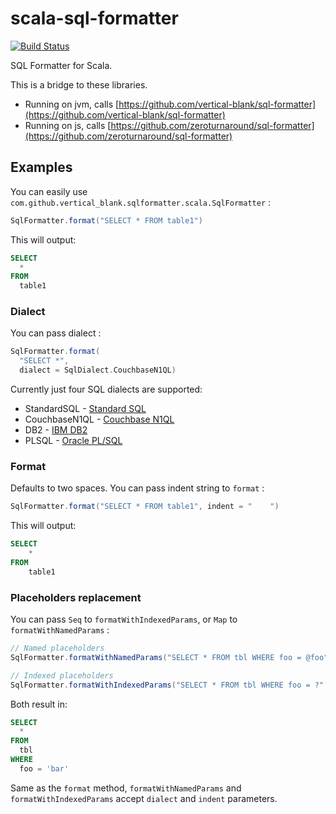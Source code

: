 # scala-sql-formatter

[![Build Status](https://travis-ci.org/vertical-blank/scala-sql-formatter.png?branch=master)](https://travis-ci.org/vertical-blank/scala-sql-formatter)

SQL Formatter for Scala.

This is a bridge to these libraries.

- Running on jvm, calls [https://github.com/vertical-blank/sql-formatter](https://github.com/vertical-blank/sql-formatter)
- Running on js, calls [https://github.com/zeroturnaround/sql-formatter](https://github.com/zeroturnaround/sql-formatter)

## Examples

You can easily use `com.github.vertical_blank.sqlformatter.scala.SqlFormatter` :

```scala
SqlFormatter.format("SELECT * FROM table1")
```

This will output:

```sql
SELECT
  *
FROM
  table1
```

### Dialect

You can pass dialect :

```scala
SqlFormatter.format(
  "SELECT *",
  dialect = SqlDialect.CouchbaseN1QL)
```

Currently just four SQL dialects are supported:

- StandardSQL - [Standard SQL](https://en.wikipedia.org/wiki/SQL:2011)
- CouchbaseN1QL - [Couchbase N1QL](http://www.couchbase.com/n1ql)
- DB2 - [IBM DB2](https://www.ibm.com/analytics/us/en/technology/db2/)
- PLSQL - [Oracle PL/SQL](http://www.oracle.com/technetwork/database/features/plsql/index.html)

### Format

Defaults to two spaces.
You can pass indent string to `format` :

```scala
SqlFormatter.format("SELECT * FROM table1", indent = "    ")
```

This will output:

```sql
SELECT
    *
FROM
    table1
```

### Placeholders replacement

You can pass `Seq` to `formatWithIndexedParams`, or `Map` to `formatWithNamedParams` :

```scala
// Named placeholders
SqlFormatter.formatWithNamedParams("SELECT * FROM tbl WHERE foo = @foo", params = Map("foo" -> "'bar'"))

// Indexed placeholders
SqlFormatter.formatWithIndexedParams("SELECT * FROM tbl WHERE foo = ?", params = Seq("'bar'"))
```

Both result in:

```sql
SELECT
  *
FROM
  tbl
WHERE
  foo = 'bar'
```

Same as the `format` method, `formatWithNamedParams` and `formatWithIndexedParams` accept `dialect` and `indent` parameters.
